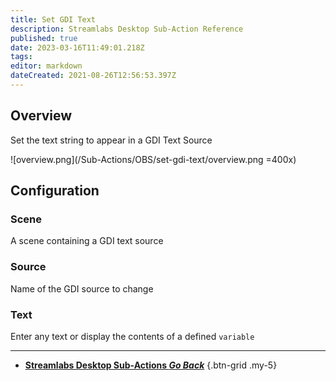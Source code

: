```yaml
---
title: Set GDI Text
description: Streamlabs Desktop Sub-Action Reference
published: true
date: 2023-03-16T11:49:01.218Z
tags: 
editor: markdown
dateCreated: 2021-08-26T12:56:53.397Z
---
```


## Overview
Set the text string to appear in a GDI Text Source

![overview.png](/Sub-Actions/OBS/set-gdi-text/overview.png =400x)

## Configuration
### Scene
A scene containing a GDI text source

### Source
Name of the GDI source to change

### Text
Enter any text or display the contents of a defined `variable`

---

- [<i class="mdi mdi-chevron-left"></i> **Streamlabs Desktop Sub-Actions *Go Back***](/Sub-Actions/Streamlabs-Desktop)
{.btn-grid .my-5}